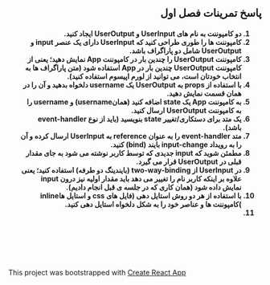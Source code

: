 
  
<div dir="rtl">    
    <p><h2>پاسخ تمرینات فصل اول</h2></p>    
    <p><h4>
    <ol>
        <li>دو کامپوننت به نام های UserInput و UserOutput ایجاد کنید.</li>
        <li>کامپوننت ها را طوری طراحی کنید که UserInput دارای یک عنصر input و UserOutput شامل دو پاراگراف باشد.</li>
        <li>کامپوننت UserOutput را چندین بار در کامپوننت App نمایش دهید؛ یعنی از کامپوننت UserOutput چندین بار در App استفاده شود (متن پاراگراف ها به انتخاب خودتان است، می توانید از لورم اپیسوم استفاده کنید).</li>
        <li>با استفاده از props به UserOutput یک username دلخواه بدهید و آن را در همان قسمت نمایش دهید.</li>
        <li>به کامپوننت App یک state اضافه کنید (همانusername) و username را به کامپوننت UserOutput ارسال کنید.</li>
        <li>یک متد برای دستکاری/تغییر state بنویسید (باید از نوع event-handler باشد).</li>
        <li>متد event-handler را به عنوان reference به UserInput ارسال کرده و آن را به رویداد input-change بایند (bind) کنید.</li>
        <li>مطمئن شوید که input جدیدی که توسط کاربر نوشته می شود به جای مقدار قبلی در UserOutput قرار می گیرد.</li>
        <li>در UserInput از two-way-binding (بایندینگ دو طرفه) استفاده کنید؛ یعنی علاوه بر اینکه کاربر نام را تغییر می دهد باید مقدار اولیه نیز درون input نمایش داده شود (همان کاری که در جلسه ی قبل انجام دادیم).</li>
        <li>با استفاده از هر دو روش استایل دهی (فایل های css و استایل هاinline )کامپوننت ها و عناصر خود را به شکل دلخواه استایل دهی کنید.</li>
        <li></li>
    </ol>
    </h4></p>  
    <p><h4></h4></p>  
    <p><h4></h4></p>  
    <p><h4></h4></p>  
</div>

    
<br /><br /><br /><br />    
   
  
    
<p>This project was bootstrapped with <a href="https://github.com/facebookincubator/create-react-app">Create React App</a></p>